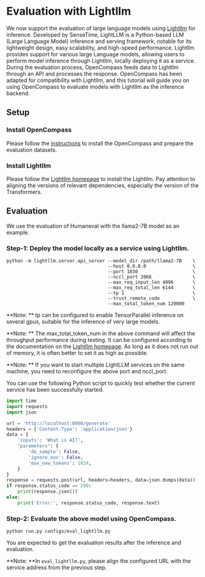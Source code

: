 # Evaluation with Lightllm

We now support the evaluation of large language models using [Lightllm](https://github.com/ModelTC/lightllm) for inference. Developed by SenseTime, LightLLM is a Python-based LLM (Large Language Model) inference and serving framework, notable for its lightweight design, easy scalability, and high-speed performance. Lightllm provides support for various large Language models, allowing users to perform model inference through Lightllm, locally deploying it as a service. During the evaluation process, OpenCompass feeds data to Lightllm through an API and processes the response. OpenCompass has been adapted for compatibility with Lightllm, and this tutorial will guide you on using OpenCompass to evaluate models with Lightllm as the inference backend.

## Setup

### Install OpenCompass

Please follow the [instructions](https://opencompass.readthedocs.io/en/latest/get_started/installation.html) to install the OpenCompass and prepare the evaluation datasets.

### Install Lightllm

Please follow the [Lightllm homepage](https://github.com/ModelTC/lightllm) to install the Lightllm. Pay attention to aligning the versions of relevant dependencies, especially the version of the Transformers.

## Evaluation

We use the evaluation of Humaneval with the llama2-7B model as an example.

### Step-1: Deploy the model locally as a service using Lightllm.

```shell
python -m lightllm.server.api_server --model_dir /path/llama2-7B    \
                                     --host 0.0.0.0                 \
                                     --port 1030                    \
                                     --nccl_port 2066               \
                                     --max_req_input_len 4096       \
                                     --max_req_total_len 6144       \
                                     --tp 1                         \
                                     --trust_remote_code            \
                                     --max_total_token_num 120000
```

\*\*Note: \*\* tp can be configured to enable TensorParallel inference on several gpus, suitable for the inference of very large models.

\*\*Note: \*\* The max_total_token_num in the above command will affect the throughput performance during testing. It can be configured according to the documentation on the [Lightllm homepage](https://github.com/ModelTC/lightllm). As long as it does not run out of memory, it is often better to set it as high as possible.

\*\*Note: \*\* If you want to start multiple LightLLM services on the same machine, you need to reconfigure the above port and nccl_port.

You can use the following Python script to quickly test whether the current service has been successfully started.

```python
import time
import requests
import json

url = 'http://localhost:8080/generate'
headers = {'Content-Type': 'application/json'}
data = {
    'inputs': 'What is AI?',
    "parameters": {
        'do_sample': False,
        'ignore_eos': False,
        'max_new_tokens': 1024,
    }
}
response = requests.post(url, headers=headers, data=json.dumps(data))
if response.status_code == 200:
    print(response.json())
else:
    print('Error:', response.status_code, response.text)
```

### Step-2: Evaluate the above model using OpenCompass.

```shell
python run.py configs/eval_lightllm.py
```

You are expected to get the evaluation results after the inference and evaluation.

\*\*Note: \*\*In `eval_lightllm.py`, please align the configured URL with the service address from the previous step.
